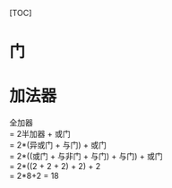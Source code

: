[TOC]

# 门

# 加法器
全加器 <br/>
= 2半加器 + 或门 <br/>
= 2*(异或门 + 与门) + 或门 <br/>
= 2*((或门 + 与非门 + 与门) + 与门) + 或门 <br/>
= 2*((2 + 2 + 2) + 2) + 2 <br/>
= 2*8+2
= 18
